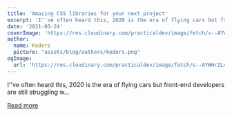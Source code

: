 ```yaml
---
title: 'Amazing CSS libraries for your next project'
excerpt: 'I''ve often heard this, 2020 is the era of flying cars but front-end developers are still struggling w...'
date: '2021-03-24'
coverImage: 'https://res.cloudinary.com/practicaldev/image/fetch/s--AYWHrZLv--/c_imagga_scale,f_auto,fl_progressive,h_420,q_auto,w_1000/https://dev-to-uploads.s3.amazonaws.com/uploads/articles/2pgtkkudqcdie4j01cvt.png'
author:
  name: Koders
  picture: "assets/blog/authors/koders.png"
ogImage:
  url: 'https://res.cloudinary.com/practicaldev/image/fetch/s--AYWHrZLv--/c_imagga_scale,f_auto,fl_progressive,h_420,q_auto,w_1000/https://dev-to-uploads.s3.amazonaws.com/uploads/articles/2pgtkkudqcdie4j01cvt.png'
---
```


I''ve often heard this, 2020 is the era of flying cars but front-end developers are still struggling w...

[Read more](https://dev.to/commentme/top-10-css-libraries-you-can-work-on-37he)
